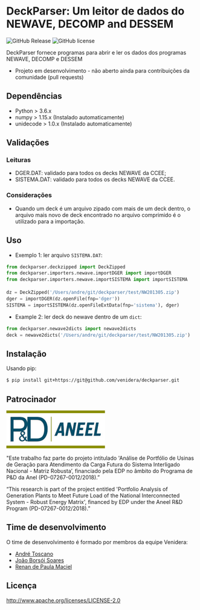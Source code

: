 DeckParser: Um leitor de dados do NEWAVE, DECOMP and DESSEM
=============================================

![GitHub Release](https://img.shields.io/badge/release-v0.0.1-blue.svg)
![GitHub license](https://img.shields.io/badge/license-Apachev2-yellow.svg)

DeckParser fornece programas para abrir e ler os dados dos programas NEWAVE, DECOMP e DESSEM

* Projeto em desenvolvimento - não aberto ainda para contribuições da comunidade (pull requests)

## Dependências

* Python > 3.6.x
* numpy > 1.15.x (Instalado automaticamente)
* unidecode > 1.0.x (Instalado automaticamente)

## Validações

### Leituras

* DGER.DAT: validado para todos os decks NEWAVE da CCEE;
* SISTEMA.DAT: validado para todos os decks NEWAVE da CCEE.

### Considerações

* Quando um deck é um arquivo zipado com mais de um deck dentro, o arquivo mais novo de deck encontrado no arquivo comprimido é o utilizado para a importação.

## Uso

* Exemplo 1: ler arquivo `SISTEMA.DAT`:

```python
from deckparser.deckzipped import DeckZipped
from deckparser.importers.newave.importDGER import importDGER
from deckparser.importers.newave.importSISTEMA import importSISTEMA

dz = DeckZipped('/Users/andre/git/deckparser/test/NW201305.zip')
dger = importDGER(dz.openFile(fnp='dger'))
SISTEMA = importSISTEMA(dz.openFileExtData(fnp='sistema'), dger)
```

* Example 2: ler deck do newave dentro de um `dict`:

```python
from deckparser.newave2dicts import newave2dicts
deck = newave2dicts('/Users/andre/git/deckparser/test/NW201305.zip')
```

## Instalação

Usando pip:

```bash
$ pip install git+https://git@github.com/venidera/deckparser.git
```

## Patrocinador

![](./imgs/logo_ped_aneel.jpg?raw=true)

"Este trabalho faz parte do projeto intitulado 'Análise de Portfólio de Usinas de Geração para Atendimento da Carga Futura do Sistema Interligado Nacional - Matriz Robusta’, financiado pela EDP no âmbito do Programa de P&D da Anel (PD-07267-0012/2018).”

“This research is part of the project entitled 'Portfolio Analysis of Generation Plants to Meet Future Load of the National Interconnected System - Robust Energy Matrix', financed by EDP under the Aneel R&D Program (PD-07267-0012/2018).”

## Time de desenvolvimento

O time de desenvolvimento é formado por membros da equipe Venidera:

* [André Toscano](https://github.com/aemitos)
* [João Borsói Soares](https://github.com/joaoborsoi)
* [Renan de Paula Maciel]()

## Licença

http://www.apache.org/licenses/LICENSE-2.0
